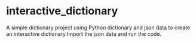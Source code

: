 # interactive_dictionary
A simple dictionary project using Python dictionary and json data to create an interactive dictionary.Import the json data and run the code.
